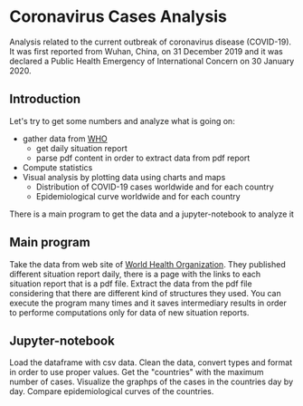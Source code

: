 # Coronavirus Cases Analysis

Analysis related to the current outbreak of coronavirus disease (COVID-19). It was first reported from Wuhan, China, on 31 December 2019 and it was declared a Public Health Emergency of International Concern on 30 January 2020.

## Introduction

Let's try to get some numbers and analyze what is going on:
 - gather data from [WHO](https://www.who.int/emergencies/diseases/novel-coronavirus-2019/situation-reports/)
   - get daily situation report
   - parse pdf content in order to extract data from pdf report
 - Compute statistics
 - Visual analysis by plotting data using charts and maps
   - Distribution of COVID-19 cases worldwide and for each country
   - Epidemiological curve worldwide and for each country

There is a main program to get the data and a jupyter-notebook to analyze it

## Main program

Take the data from web site of [World Health Organization](https://www.who.int/).
They published different situation report daily, there is a page with the links to each situation report that is a pdf file.
Extract the data from the pdf file considering that there are different kind of structures they used.
You can execute the program many times and it saves intermediary results in order to performe computations only for data of new situation reports.

## Jupyter-notebook

Load the dataframe with csv data.
Clean the data, convert types and format in order to use proper values.
Get the "countries" with the maximum number of cases.
Visualize the graphps of the cases in the countries day by day.
Compare epidemiological curves of the countries.

